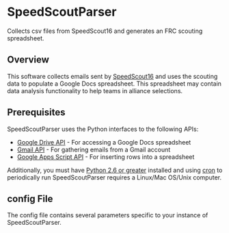 # SpeedScoutParser
Collects csv files from SpeedScout16 and generates an FRC scouting spreadsheet.

## Overview
This software collects emails sent by [SpeedScout16](https://itunes.apple.com/us/app/speedscout16-frc-scouting/id1088137228?mt=8) and uses the scouting data to populate a Google Docs spreadsheet.  This spreadsheet may contain data analysis functionality to help teams in alliance selections.

## Prerequisites
SpeedScoutParser uses the Python interfaces to the following APIs:
 * [Google Drive API](https://developers.google.com/drive/v3/web/quickstart/python) - For accessing a Google Docs spreadsheet
 * [Gmail API](https://developers.google.com/gmail/api/quickstart/python) - For gathering emails from a Gmail account
 * [Google Apps Script API](https://developers.google.com/apps-script/guides/rest/quickstart/python) - For inserting rows into a spreadsheet

Additionally, you must have [Python 2.6 or greater](https://www.python.org/downloads/) installed and using [cron](https://help.ubuntu.com/community/CronHowto) to periodically run SpeedScoutParser requires a Linux/Mac OS/Unix computer.

## config File
The config file contains several parameters specific to your instance of SpeedScoutParser.
